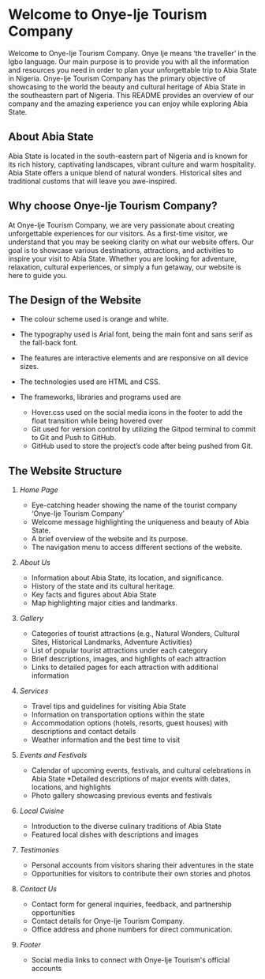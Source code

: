 # **Welcome to Onye-Ije Tourism Company**

Welcome to Onye-Ije Tourism Company. Onye Ije means ‘the traveller’ in the Igbo language. Our main purpose is to provide you with all the information and resources you need in order to plan your unforgettable trip to Abia State in Nigeria. Onye-Ije Tourism Company has the primary objective of showcasing to the world the beauty and cultural heritage of Abia State in the southeastern part of Nigeria. This README provides an overview of our company and the amazing experience you can enjoy while exploring Abia State.

## About Abia State

Abia State is located in the south-eastern part of Nigeria and is known for its rich history, captivating landscapes, vibrant culture and warm hospitality. Abia State offers a unique blend of natural wonders. Historical sites and traditional customs that will leave you awe-inspired.

## Why choose Onye-Ije Tourism Company?

At Onye-Ije Tourism Company, we are very passionate about creating unforgettable experiences for our visitors. As a first-time visitor, we understand that you may be seeking clarity on what our website offers. Our goal is to showcase various destinations, attractions, and activities to inspire your visit to Abia State. Whether you are looking for adventure, relaxation, cultural experiences, or simply a fun getaway, our website is here to guide you.

## The Design of the Website

- The colour scheme used is orange and white.

- The typography used is Arial font, being the main font and sans serif as the fall-back font.

- The features are interactive elements and are responsive on all device sizes.

- The technologies used are HTML and CSS.

- The frameworks, libraries and programs used are

  - Hover.css used on the social media icons in the footer to add the float transition while being hovered over
  - Git used for version control by utilizing the Gitpod terminal to commit to Git and Push to GitHub.
  - GitHub used to store the project’s code after being pushed from Git.

## The Website Structure

  1. _Home Page_

     - Eye-catching header showing the name of the tourist company ‘Onye-Ije Tourism Company’
     - Welcome message highlighting the uniqueness and beauty of Abia State.
     - A brief overview of the website and its purpose.
     - The navigation menu to access different sections of the website.

  2. _About Us_

     - Information about Abia State, its location, and significance.
     - History of the state and its cultural heritage.
     - Key facts and figures about Abia State
     - Map highlighting major cities and landmarks.

  3. _Gallery_

     - Categories of tourist attractions (e.g., Natural Wonders, Cultural Sites, Historical Landmarks, Adventure Activities)
     - List of popular tourist attractions under each category
     - Brief descriptions, images, and highlights of each attraction
     - Links to detailed pages for each attraction with additional information

  4. _Services_

     - Travel tips and guidelines for visiting Abia State
     - Information on transportation options within the state
     - Accommodation options (hotels, resorts, guest houses) with descriptions and contact details
     - Weather information and the best time to visit

  5. _Events and Festivals_

     - Calendar of upcoming events, festivals, and cultural celebrations in Abia State
       \*Detailed descriptions of major events with dates, locations, and highlights
     - Photo gallery showcasing previous events and festivals

  6. _Local Cuisine_

     - Introduction to the diverse culinary traditions of Abia State
     - Featured local dishes with descriptions and images

  7. _Testimonies_

     - Personal accounts from visitors sharing their adventures in the state
     - Opportunities for visitors to contribute their own stories and photos

  8. _Contact Us_

     - Contact form for general inquiries, feedback, and partnership opportunities
     - Contact details for Onye-Ije Tourism Company.
     - Office address and phone numbers for direct communication.

  9. _Footer_
     - Social media links to connect with Onye-Ije Tourism's official accounts
